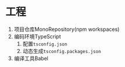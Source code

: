 # 工程



1. 项目仓库MonoRepository(npm workspaces)
2. 编码环境TypeScript
   1. 配置`tsconfig.json`
   2. 动态生成`tsconfig.packages.json`
3. 编译工具Babel
